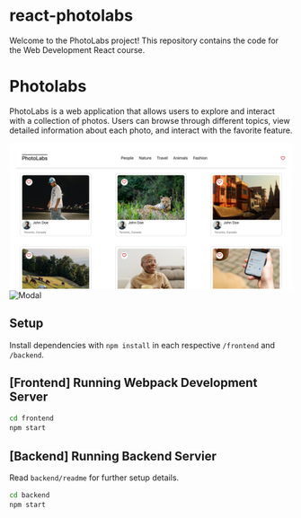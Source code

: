 # react-photolabs
Welcome to the PhotoLabs project! This repository contains the code for the Web Development React course.

# Photolabs
PhotoLabs is a web application that allows users to explore and interact with a collection of photos. Users can browse through different topics, view detailed information about each photo, and interact with the favorite feature.

![Home Page](docs/home.png)
![Modal](docs/modal.png)

## Setup

Install dependencies with `npm install` in each respective `/frontend` and `/backend`.

## [Frontend] Running Webpack Development Server

```sh
cd frontend
npm start
```

## [Backend] Running Backend Servier

Read `backend/readme` for further setup details.

```sh
cd backend
npm start
```
